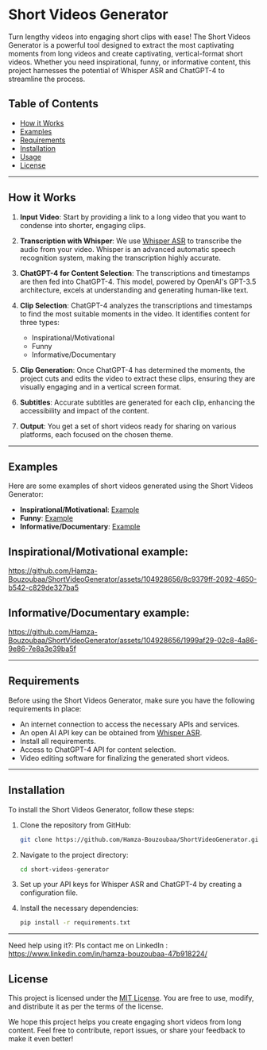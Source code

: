 # Short Videos Generator

Turn lengthy videos into engaging short clips with ease! The Short Videos Generator is a powerful tool designed to extract the most captivating moments from long videos and create captivating, vertical-format short videos. Whether you need inspirational, funny, or informative content, this project harnesses the potential of Whisper ASR and ChatGPT-4 to streamline the process. 

## Table of Contents
- [How it Works](#how-it-works)
- [Examples](#examples)
- [Requirements](#requirements)
- [Installation](#installation)
- [Usage](#usage)
- [License](#license)

---

## How it Works

1. **Input Video**: Start by providing a link to a long video that you want to condense into shorter, engaging clips.

2. **Transcription with Whisper**: We use [Whisper ASR](https://whisper.openai.com/) to transcribe the audio from your video. Whisper is an advanced automatic speech recognition system, making the transcription highly accurate.

3. **ChatGPT-4 for Content Selection**: The transcriptions and timestamps are then fed into ChatGPT-4. This model, powered by OpenAI's GPT-3.5 architecture, excels at understanding and generating human-like text.

4. **Clip Selection**: ChatGPT-4 analyzes the transcriptions and timestamps to find the most suitable moments in the video. It identifies content for three types: 
    - Inspirational/Motivational
    - Funny
    - Informative/Documentary

5. **Clip Generation**: Once ChatGPT-4 has determined the moments, the project cuts and edits the video to extract these clips, ensuring they are visually engaging and in a vertical screen format.

6. **Subtitles**: Accurate subtitles are generated for each clip, enhancing the accessibility and impact of the content.

7. **Output**: You get a set of short videos ready for sharing on various platforms, each focused on the chosen theme.

---

## Examples

Here are some examples of short videos generated using the Short Videos Generator:

- **Inspirational/Motivational**: [Example ](#Inspirationalmotivational-example)
- **Funny**: [Example ](#)
- **Informative/Documentary**: [Example ](#InformativeDocumentary-example)

## Inspirational/Motivational example:


https://github.com/Hamza-Bouzoubaa/ShortVideoGenerator/assets/104928656/8c9379ff-2092-4650-b542-c829de327ba5

## Informative/Documentary example:


https://github.com/Hamza-Bouzoubaa/ShortVideoGenerator/assets/104928656/1999af29-02c8-4a86-9e86-7e8a3e39ba5f




---

## Requirements

Before using the Short Videos Generator, make sure you have the following requirements in place:

- An internet connection to access the necessary APIs and services.
- An open AI API key can be obtained from [Whisper ASR](https://openai.com/).
- Install all requirements.
- Access to ChatGPT-4 API for content selection.
- Video editing software for finalizing the generated short videos.

---

## Installation

To install the Short Videos Generator, follow these steps:

1. Clone the repository from GitHub:

   ```bash
   git clone https://github.com/Hamza-Bouzoubaa/ShortVideoGenerator.git
   ```

2. Navigate to the project directory:

   ```bash
   cd short-videos-generator
   ```

3. Set up your API keys for Whisper ASR and ChatGPT-4 by creating a configuration file.

4. Install the necessary dependencies:

   ```bash
   pip install -r requirements.txt
   ```

---

Need help using it?:
Pls contact me on LinkedIn : https://www.linkedin.com/in/hamza-bouzoubaa-47b918224/

## License

This project is licensed under the [MIT License](LICENSE). You are free to use, modify, and distribute it as per the terms of the license.

We hope this project helps you create engaging short videos from long content. Feel free to contribute, report issues, or share your feedback to make it even better!

